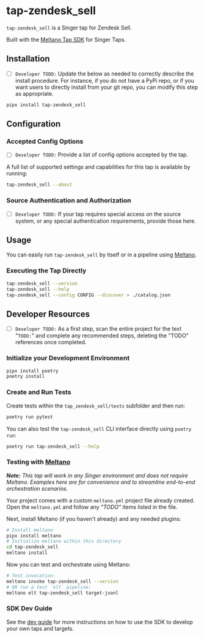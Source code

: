 # tap-zendesk_sell

`tap-zendesk_sell` is a Singer tap for Zendesk Sell.

Built with the [Meltano Tap SDK](https://sdk.meltano.com) for Singer Taps.

## Installation

- [ ] `Developer TODO:` Update the below as needed to correctly describe the install procedure. For instance, if you do not have a PyPi repo, or if you want users to directly install from your git repo, you can modify this step as appropriate.

```bash
pipx install tap-zendesk_sell
```

## Configuration

### Accepted Config Options

- [ ] `Developer TODO:` Provide a list of config options accepted by the tap.

A full list of supported settings and capabilities for this
tap is available by running:

```bash
tap-zendesk_sell --about
```

### Source Authentication and Authorization

- [ ] `Developer TODO:` If your tap requires special access on the source system, or any special authentication requirements, provide those here.

## Usage

You can easily run `tap-zendesk_sell` by itself or in a pipeline using [Meltano](https://meltano.com/).

### Executing the Tap Directly

```bash
tap-zendesk_sell --version
tap-zendesk_sell --help
tap-zendesk_sell --config CONFIG --discover > ./catalog.json
```

## Developer Resources

- [ ] `Developer TODO:` As a first step, scan the entire project for the text "`TODO:`" and complete any recommended steps, deleting the "TODO" references once completed.

### Initialize your Development Environment

```bash
pipx install poetry
poetry install
```

### Create and Run Tests

Create tests within the `tap_zendesk_sell/tests` subfolder and
  then run:

```bash
poetry run pytest
```

You can also test the `tap-zendesk_sell` CLI interface directly using `poetry run`:

```bash
poetry run tap-zendesk_sell --help
```

### Testing with [Meltano](https://www.meltano.com)

_**Note:** This tap will work in any Singer environment and does not require Meltano.
Examples here are for convenience and to streamline end-to-end orchestration scenarios._

Your project comes with a custom `meltano.yml` project file already created. Open the `meltano.yml` and follow any _"TODO"_ items listed in
the file.

Next, install Meltano (if you haven't already) and any needed plugins:

```bash
# Install meltano
pipx install meltano
# Initialize meltano within this directory
cd tap-zendesk_sell
meltano install
```

Now you can test and orchestrate using Meltano:

```bash
# Test invocation:
meltano invoke tap-zendesk_sell --version
# OR run a test `elt` pipeline:
meltano elt tap-zendesk_sell target-jsonl
```

### SDK Dev Guide

See the [dev guide](https://sdk.meltano.com/en/latest/dev_guide.html) for more instructions on how to use the SDK to 
develop your own taps and targets.
